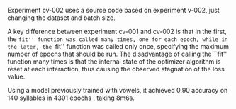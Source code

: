 Experiment cv-002 uses a source code based on experiment v-002, just changing the dataset and batch size.

A key difference between experiment cv-001 and cv-002 is that in the first, the ``fit'' function was called many times, one for each epoch, while in the later, the ``fit'' function was called only once, specifying the maximum number of epochs that should be run. The disadvantage of calling the ``fit'' function many times is that the internal state of the optimizer algorithm is reset at each interaction, thus causing the observed stagnation of the loss value.

Using a model previously trained with vowels, it achieved 0.90 accuracy on 140 syllables in 4301 epochs , taking 8m6s.
